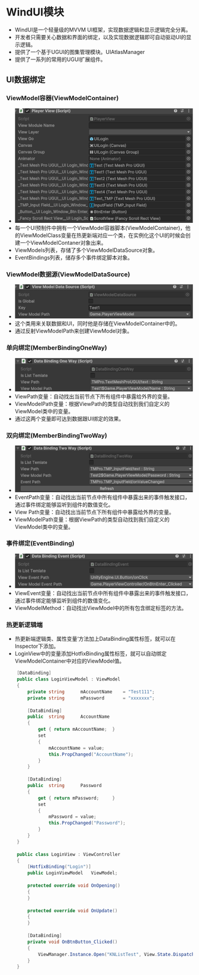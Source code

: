# WindUI模块
* WindUI是一个轻量级的MVVM UI框架，实现数据逻辑和显示逻辑完全分离。
* 开发者只需要关心数据和界面的绑定，以及实现数据逻辑即可自动驱动UI的显示逻辑。
* 提供了一个基于UGUI的图集管理模块。UIAtlasManager
* 提供了一系列的常用的UGUI扩展组件。

## UI数据绑定
### ViewModel容器(ViewModelContainer)
* ![ui_1](https://github.com/winddyhe/knight/blob/master/Doc/res/images/ui_1.png)
* 每一个UI预制件中拥有一个ViewModel容器脚本(ViewModelContainer)，他的ViewModelClass变量在热更新端对应一个类，在实例化这个UI的时候会创建一个ViewModelContaner对象出来。
* ViewModels列表，存储了多个ViewModelDataSource对象。
* EventBindings列表，储存多个事件绑定脚本对象。

### ViewModel数据源(ViewModelDataSource)
* ![ui_2](https://github.com/winddyhe/knight/blob/master/Doc/res/images/ui_2.png)
* 这个类用来关联数据和UI，同时他是存储在ViewModelContainer中的。
* 通过反射ViewModelPath来创建ViewModel对象。

### 单向绑定(MemberBindingOneWay)
* ![ui_3](https://github.com/winddyhe/knight/blob/master/Doc/res/images/ui_3.png)
* ViewPath变量：自动找出当前节点下所有组件中暴露给外界的变量。
* ViewModelPath变量：根据ViewPath的类型自动找到我们自定义的ViewModel类中的变量。
* 通过这两个变量即可达到数据跟UI绑定的效果。

### 双向绑定(MemberBindingTwoWay)
* ![ui_4](https://github.com/winddyhe/knight/blob/master/Doc/res/images/ui_4.png)
* EventPath变量：自动找出当前节点中所有组件中暴露出来的事件触发接口，通过事件绑定能够监听到组件的数值变化。
* View Path变量：自动找出当前节点下所有组件中暴露给外界的变量。
* ViewModelPath变量：根据ViewPath的类型自动找到我们自定义的ViewModel类中的变量。

### 事件绑定(EventBinding)
* ![ui_5](https://github.com/winddyhe/knight/blob/master/Doc/res/images/ui_5.png)
* ViewEvent变量：自动找出当前节点中所有组件中暴露出来的事件触发接口，通过事件绑定能够监听到组件的数值变化。
* ViewModelMethod：自动找出ViewModel中的所有包含绑定标签的方法。

### 热更新逻辑端
* 热更新端逻辑类、属性变量‘方法加上DataBinding属性标签，就可以在Inspector下添加。
* LoginView中的变量添加HotfixBinding属性标签，就可以自动绑定ViewModelContainer中对应的ViewModel值。

```C#
    [DataBinding]
    public class LoginViewModel : ViewModel
    {
        private string      mAccountName    = "Test111";
        private string      mPassword       = "xxxxxxx";

        [DataBinding]
        public  string      AccountName
        {
            get { return mAccountName;  }
            set
            {
                mAccountName = value;
                this.PropChanged("AccountName");
            }
        }

        [DataBinding]
        public  string      Password
        {
            get { return mPassword;     }
            set
            {
                mPassword = value;
                this.PropChanged("Password");
            }
        }
    }
	
	public class LoginView : ViewController
    {
        [HotfixBinding("Login")]
        public LoginViewModel   ViewModel;

        protected override void OnOpening()
        {
        }
        
        protected override void OnUpdate()
        {
        }

        [DataBinding]
        private void OnBtnButton_Clicked()
        {
            ViewManager.Instance.Open("KNListTest", View.State.Dispatch);
        }
    }
```
